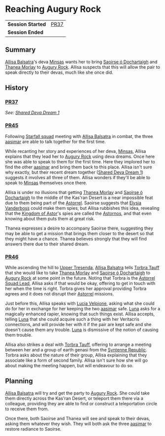 # Reaching Augury Rock

|||
| --- | --- |
| **Session Started** | [PR37](../sessions/PR37.md) | storyline.2
| **Session Ended** | |

## Summary

[Allisa Balsatra](../characters/allisa-balsatra.md)'s deva [Minsas](../characters/minsas.md) wants her to bring [Saoirse ó Dochartaigh](../characters/saoirse-o-dochartaigh.md) and [Thanea Morlay](../characters/thanea-morlay.md) to [Augury Rock](../places/structures/augury-rock.md). Allisa suspects that this will allow the pair to speak directly to their devas, much like she once did.

## History

### [PR37](../sessions/PR37.md)

*See: [Shared Deva Dream 1](../dreams/deva-shared-1.md)*

### [PR45](../sessions/PR45.md)

Following [Starfall squad](../organisations/astorrel/squads/starfall-squad.md) meeting with [Allisa Balsatra](../characters/allisa-balsatra.md) in combat, the three [aasimar](../lineages/aasimar.md) are able to talk together for the first time.

While recanting her story and experiences of her deva, [Minsas](../characters/minsas.md), Allisa explains that they lead her to [Augury Rock](../places/structures/augury-rock.md) using deva dreams. Once here she was able to speak to them for the first time. Here they implored her to find the other [aasimar](../lineages/aasimar.md) and bring them back to this place. Allisa isn't sure why exactly, but their recent dream together ([Shared Deva Dream 1](../dreams/deva-shared-1.md)) suggests it involves all three of them. Allisa wonders if they'll be able to speak to [Minsas](../characters/minsas.md) themselves once there.

Allisa is under no illusions that getting [Thanea Morlay](../characters/thanea-morlay.md) and [Saoirse ó Dochartaigh](../characters/saoirse-o-dochartaigh.md) to the middle of the Kas'ran Desert is a near impossible feat due to them being part of the [Astorrel](../organisations/astorrel/astorrel.md). Saoirse suggests that [Elysia Vanderboss](../characters/elysia-vanderboss.md) could make them spies, but Allisa rubbishes this idea, revealing that the [Kingdom of Astor](../civilisations/kingdom-of-astor/kingdom-of-astor.md)'s spies are called the [Astornos](../organisations/astornos.md), and that even knowing about them puts them at great risk.

Thanea expresses a desire to accompany Saoirse there, suggesting they may be able to get a mission that brings them closer to the desert so that they might have a chance. Thanea believes strongly that they will find answers there due to their shared dream.

### [PR46](../sessions/PR46.md)

While ascending the hill to [Upper Tresenda](../places/plains/upper-tresenda.md), [Allisa Balsatra](../characters/allisa-balsatra.md) tells [Torbra Tauff](../characters/torbra-tauff.md) that she would like to take [Thanea Morlay](../characters/thanea-morlay.md) and [Saoirse ó Dochartaigh](../characters/saoirse-o-dochartaigh.md) to [Augury Rock](../places/structures/augury-rock.md) at some point in the future. Noting that Torbra is the [Astorrel Squad Lead](../organisations/astorrel/ranks/astorrel-squad-lead.md), Allisa asks if that would be okay, offering to get in touch with her when the time is right. Torbra gives her approval providing Torbra agrees and it does not disrupt their [Astorrel](../organisations/astorrel/astorrel.md) missions.

Just before this, Allisa speaks with [Lucia Velpione](../characters/lucia-velpione.md), asking what she could do for her in exchange for her keeping the two [aasimar](../lineages/aasimar.md) safe. [Luna](../characters/lucia-velpione.md) asks for a magically enhanced rapier, knowing that such things exist. Allisa accepts, telling [Luna](../characters/lucia-velpione.md) that she could acquire such a thing with her Veritacris connections, and will provide her with it if the pair are kept safe and she doesn't cause them any trouble. [Luna](../characters/lucia-velpione.md) is dismissive of the notion of causing them trouble.

Allisa also strikes a deal with [Torbra Tauff](../characters/torbra-tauff.md), offering to arrange a meeting between her and a group of earth genasi from the [Syntenne Republic](../civilisations/syntenne-republic/syntenne-republic.md). Torbra asks about the nature of their group, Allisa explaining that they associate like a form of second family. Allisa isn't sure how she will go about making the meeting happen, but will endeavour to do so.

## Planning

[Allisa Balsatra](../characters/allisa-balsatra.md) will try and get the party to [Augury Rock](../places/structures/augury-rock.md). She could take them directly across the Kas'ran Desert, or teleport them there via a colleague, providing they are able to find or construct a teleportation circle to receive them from.

Once there, both Saoirse and Thanea will see and speak to their devas, asking them whatever they wish. They will both ask the three [aasimar](../lineages/aasimar.md) to restore radiance to Saoirse.
